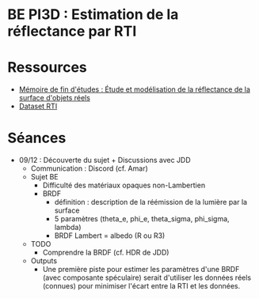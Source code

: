 # BE PI3D : Estimation de la réflectance par RTI

# Ressources
 - [Mémoire de fin d'études : Étude et modélisation de la réflectance de la surface d'objets réels](https://domurado.pagesperso-orange.fr/Memoire/)
 - [Dataset RTI](https://sharedocs.huma-num.fr/wl/?id=W4u65Lh4fWGCcrc9aKAIsnqWcu0meKym)

# Séances
 - 09/12 : Découverte du sujet + Discussions avec JDD
	 - Communication : Discord (cf. Amar)
	 - Sujet BE
		 - Difficulté des matériaux opaques non-Lambertien
		 - BRDF
			 - définition : description de la réémission de la lumière par la surface
			 - 5 paramètres (theta_e, phi_e, theta_sigma, phi_sigma, lambda)
			 - BRDF Lambert = albedo (R ou R3)
	 - TODO
		 - Comprendre la BRDF (cf. HDR de JDD)
	 - Outputs
		 - Une première piste pour estimer les paramètres d'une BRDF (avec composante spéculaire) serait d'utiliser les données réels (connues) pour minimiser l'écart entre la RTI et les données.

